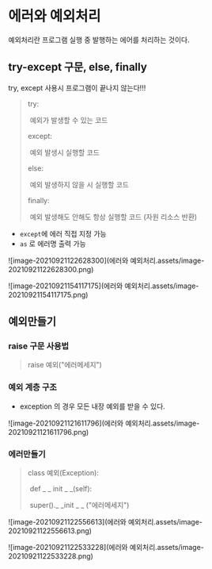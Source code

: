 # 에러와 예외처리

예외처리란 프로그램 실행 중 발행하는 에어를 처리하는 것이다.



## try-except 구문, else, finally

try, except 사용시 프로그램이 끝나지 않는다!!!

> try:
>
> ​	예외가 발생할 수 있는 코드
>
> except: 
>
> ​	예외 발생시 실행할 코드
>
> else:
>
> ​	예외 발생하지 않을 시 실행할 코드
>
> finally:
>
> ​	예외 발생해도 안해도 항상 실행할 코드 (자원 리소스 반환)

- `except`에 에러 직접 지정 가능
- `as` 로 에러명 출력 가능

![image-20210921122628300](에러와 예외처리.assets/image-20210921122628300.png)

![image-20210921154117175](에러와 예외처리.assets/image-20210921154117175.png)

## 예외만들기

### raise 구문 사용법

> raise 예외("에러메세지")

### 예외 계층 구조

- exception 의 경우 모든 내장 예외를 받을 수 있다.

![image-20210921121611796](에러와 예외처리.assets/image-20210921121611796.png)

### 에러만들기

> class 예외(Exception):
>
> ​	def _ _ init _ _(self):
>
> ​		super()._ _init _ _ ("에러메세지")

![image-20210921122556613](에러와 예외처리.assets/image-20210921122556613.png)

![image-20210921122533228](에러와 예외처리.assets/image-20210921122533228.png)

